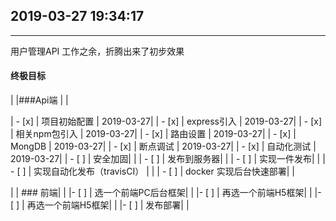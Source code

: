 

## 2019-03-27 19:34:17
----
用户管理API 
工作之余，折腾出来了初步效果
#### 终极目标

|  |###Api端 | |

| - [x] | 项目初始配置         | 2019-03-27|
| - [x] | express引入         | 2019-03-27|
| - [x] | 相关npm包引入  | 2019-03-27|
| - [x] | 路由设置      | 2019-03-27|
| - [x] | MongDB       | 2019-03-27|
| - [x] | 断点调试      | 2019-03-27|
| - [x] | 自动化测试     | 2019-03-27|
| - [ ] | 安全加固| |
| - [ ] | 发布到服务器| |
| - [ ] | 实现一件发布| |
| - [ ] | 实现自动化发布（travisCI） | |
| - [ ] | docker 实现后台快速部署| |

|  | ### 前端| |
|- [ ]  | 选一个前端PC后台框架| |
|- [ ]  | 再选一个前端H5框架| |
|- [ ]  | 再选一个前端H5框架| |
|- [ ]  | 发布部署| |
